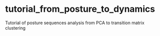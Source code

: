 # tutorial_from_posture_to_dynamics
Tutorial of posture sequences analysis from PCA to transition matrix clustering

